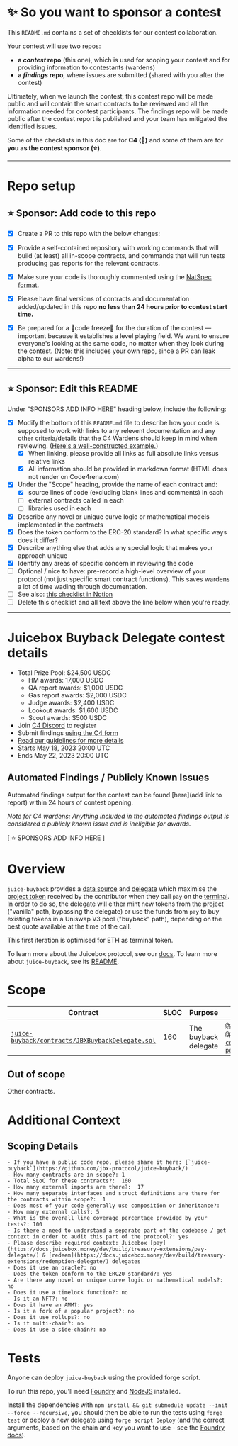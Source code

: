 # ✨ So you want to sponsor a contest

This `README.md` contains a set of checklists for our contest collaboration.

Your contest will use two repos: 
- **a _contest_ repo** (this one), which is used for scoping your contest and for providing information to contestants (wardens)
- **a _findings_ repo**, where issues are submitted (shared with you after the contest) 

Ultimately, when we launch the contest, this contest repo will be made public and will contain the smart contracts to be reviewed and all the information needed for contest participants. The findings repo will be made public after the contest report is published and your team has mitigated the identified issues.

Some of the checklists in this doc are for **C4 (🐺)** and some of them are for **you as the contest sponsor (⭐️)**.

---

# Repo setup

## ⭐️ Sponsor: Add code to this repo

- [x] Create a PR to this repo with the below changes:
- [x] Provide a self-contained repository with working commands that will build (at least) all in-scope contracts, and commands that will run tests producing gas reports for the relevant contracts.
- [x] Make sure your code is thoroughly commented using the [NatSpec format](https://docs.soliditylang.org/en/v0.5.10/natspec-format.html#natspec-format).
- [x] Please have final versions of contracts and documentation added/updated in this repo **no less than 24 hours prior to contest start time.**
- [x] Be prepared for a 🚨code freeze🚨 for the duration of the contest — important because it establishes a level playing field. We want to ensure everyone's looking at the same code, no matter when they look during the contest. (Note: this includes your own repo, since a PR can leak alpha to our wardens!)


---

## ⭐️ Sponsor: Edit this README

Under "SPONSORS ADD INFO HERE" heading below, include the following:

- [x] Modify the bottom of this `README.md` file to describe how your code is supposed to work with links to any relevent documentation and any other criteria/details that the C4 Wardens should keep in mind when reviewing. ([Here's a well-constructed example.](https://github.com/code-423n4/2022-08-foundation#readme))
  - [x] When linking, please provide all links as full absolute links versus relative links
  - [x] All information should be provided in markdown format (HTML does not render on Code4rena.com)
- [x] Under the "Scope" heading, provide the name of each contract and:
  - [x] source lines of code (excluding blank lines and comments) in each
  - [ ] external contracts called in each
  - [ ] libraries used in each
- [x] Describe any novel or unique curve logic or mathematical models implemented in the contracts
- [x] Does the token conform to the ERC-20 standard? In what specific ways does it differ?
- [x] Describe anything else that adds any special logic that makes your approach unique
- [x] Identify any areas of specific concern in reviewing the code
- [ ] Optional / nice to have: pre-record a high-level overview of your protocol (not just specific smart contract functions). This saves wardens a lot of time wading through documentation.
- [ ] See also: [this checklist in Notion](https://code4rena.notion.site/Key-info-for-Code4rena-sponsors-f60764c4c4574bbf8e7a6dbd72cc49b4#0cafa01e6201462e9f78677a39e09746)
- [ ] Delete this checklist and all text above the line below when you're ready.

---

# Juicebox Buyback Delegate contest details
- Total Prize Pool: $24,500 USDC 
  - HM awards: 17,000 USDC
  - QA report awards: $1,000 USDC 
  - Gas report awards: $2,000 USDC 
  - Judge awards: $2,400 USDC
  - Lookout awards: $1,600 USDC 
  - Scout awards: $500 USDC
- Join [C4 Discord](https://discord.gg/code4rena) to register
- Submit findings [using the C4 form](https://code4rena.com/contests/2023-05-juicebox-buyback-delegate/submit)
- [Read our guidelines for more details](https://docs.code4rena.com/roles/wardens)
- Starts May 18, 2023 20:00 UTC
- Ends May 22, 2023 20:00 UTC

## Automated Findings / Publicly Known Issues

Automated findings output for the contest can be found [here](add link to report) within 24 hours of contest opening.

*Note for C4 wardens: Anything included in the automated findings output is considered a publicly known issue and is ineligible for awards.*

[ ⭐️ SPONSORS ADD INFO HERE ]

# Overview

`juice-buyback` provides a [data source](https://docs.juicebox.money/dev/learn/glossary/data-source/) and [delegate](https://docs.juicebox.money/dev/learn/glossary/delegate/) which maximise the [project token](https://docs.juicebox.money/dev/learn/glossary/tokens/) received by the contributor when they call `pay` on the [terminal](https://docs.juicebox.money/dev/learn/glossary/payment-terminal/). In order to do so, the delegate will either mint new tokens from the project ("vanilla" path, bypassing the delegate) or use the funds from `pay` to buy existing tokens in a Uniswap V3 pool ("buyback" path), depending on the best quote available at the time of the call.

This first iteration is optimised for ETH as terminal token.

To learn more about the Juicebox protocol, see our [docs](https://docs.juicebox.money/). To learn more about `juice-buyback`, see its [README](juice-buyback/README.md).

# Scope

| Contract | SLOC | Purpose | Libraries used |  
| ----------- | ----------- | ----------- | ----------- |
| [`juice-buyback/contracts/JBXBuybackDelegate.sol`](juice-buyback/contracts/JBXBuybackDelegate.sol) | 160 | The buyback delegate | [`@openzeppelin/*`](https://openzeppelin.com/contracts/) [`@jbx-protocol/juice-contracts-v3/*`](https://github.com/jbx-protocol/juice-contracts-v3) [`@paulrberg/contracts/math/PRBMath.sol`](https://github.com/PaulRBerg/prb-math) [`@uniswap/v3-core/*`](https://github.com/Uniswap/v3-core) [`@uniswap/v3-periphery/contracts/interfaces/external/IWETH9.sol`](https://github.com/Uniswap/v3-periphery/blob/main/contracts/interfaces/external/IWETH9.sol) |

## Out of scope

Other contracts.

# Additional Context

## Scoping Details 

```
- If you have a public code repo, please share it here: [`juice-buyback`](https://github.com/jbx-protocol/juice-buyback/)
- How many contracts are in scope?: 1
- Total SLoC for these contracts?:  160
- How many external imports are there?:  17
- How many separate interfaces and struct definitions are there for the contracts within scope?:  1
- Does most of your code generally use composition or inheritance?:   
- How many external calls?: 5
- What is the overall line coverage percentage provided by your tests?: 100
- Is there a need to understand a separate part of the codebase / get context in order to audit this part of the protocol?: yes
- Please describe required context: Juicebox [pay](https://docs.juicebox.money/dev/build/treasury-extensions/pay-delegate/) & [redeem](https://docs.juicebox.money/dev/build/treasury-extensions/redemption-delegate/) delegates
- Does it use an oracle?: no
- Does the token conform to the ERC20 standard?: yes
- Are there any novel or unique curve logic or mathematical models?: no
- Does it use a timelock function?: no
- Is it an NFT?: no
- Does it have an AMM?: yes
- Is it a fork of a popular project?: no
- Does it use rollups?: no
- Is it multi-chain?: no
- Does it use a side-chain?: no
```

# Tests

Anyone can deploy `juice-buyback` using the provided forge script.

To run this repo, you'll need [Foundry](https://book.getfoundry.sh/) and [NodeJS](https://nodejs.dev/en/learn/how-to-install-nodejs/) installed.

Install the dependencies with `npm install && git submodule update --init --force --recursive`, you should then be able to run the tests using `forge test` or deploy a new delegate using `forge script Deploy` (and the correct arguments, based on the chain and key you want to use - see the [Foundry docs](https://book.getfoundry.sh/)).
